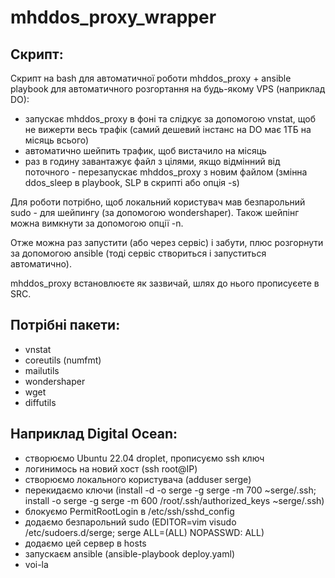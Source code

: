 # mhddos_proxy_wrapper

## Скрипт:

Скрипт на bash для автоматичної роботи mhddos_proxy + ansible playbook для автоматичного розгортання на будь-якому VPS (наприклад DO):
- запускає mhddos_proxy в фоні та слідкує за допомогою vnstat, щоб не вижерти весь трафік (самий дешевий інстанс на DO має 1ТБ на місяць всього)
- автоматично шейпить трафик, щоб вистачило на місяць
- раз в годину завантажує файл з цілями, якщо відмінний від поточного - перезапускає mhddos_proxy з новим файлом (змінна ddos_sleep в playbook, SLP в скрипті або опція -s)

Для роботи потрібно, щоб локальний користувач мав безпарольний sudo - для шейпингу (за допомогою wondershaper).
Також шейпінг можна вимкнути за допомогою опції -n.

Отже можна раз запустити (або через сервіс) і забути, плюс розгорнути за допомогою ansible (тоді сервіс створиться і запуститься автоматично).

mhddos_proxy встановлюєте як зазвичай, шлях до нього прописуєете в SRC.

## Потрібні пакети:

- vnstat
- coreutils (numfmt)
- mailutils
- wondershaper
- wget
- diffutils

## Наприклад Digital Ocean:
- створюємо Ubuntu 22.04 droplet, прописуємо ssh ключ
- логинимось на новий хост (ssh root@IP)
- створюємо локального користувача (adduser serge)
- перекидаємо ключи (install -d -o serge -g serge -m 700 ~serge/.ssh; install -o serge -g serge -m 600 /root/.ssh/authorized_keys ~serge/.ssh)
- блокуємо PermitRootLogin в /etc/ssh/sshd_config
- додаємо безпарольний sudo (EDITOR=vim visudo /etc/sudoers.d/serge; serge ALL=(ALL) NOPASSWD: ALL)
- додаємо цей сервер в hosts
- запускаєм ansible (ansible-playbook deploy.yaml)
- voi-la
